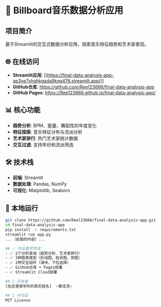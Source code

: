 # 🎵 Billboard音乐数据分析应用

## 项目简介
基于Streamlit的交互式数据分析应用，探索音乐特征趋势和艺术家表现。

## 🌐 在线访问
- **Streamlit应用**: [(https://final-data-analysis-app-ap3ye7xhqhkgada9kqg476.streamlit.app/)]
- **GitHub仓库**: https://github.com/Ree123666/final-data-analysis-app
- **GitHub Pages**: https://Ree123666.github.io/final-data-analysis-app/

## 📊 核心功能
- **趋势分析**: BPM、能量、舞蹈性的年度变化
- **特征探索**: 音乐特征分布与流派分析  
- **艺术家排行**: 热门艺术家统计数据
- **交互过滤**: 支持年份和流派筛选

## 🛠️ 技术栈
- **前端**: Streamlit
- **数据处理**: Pandas, NumPy
- **可视化**: Matplotlib, Seaborn

## 🏃 本地运行
```bash
git clone https://github.com/Reel23666/final-data-analysis-app.git
cd final-data-analysis-app
pip install -r requirements.txt
streamlit run app.py
...（前面的内容）...

## ✅ 作业要求完成
- ✅ 2个分析查询（趋势分析、艺术家排行）
- ✅ 3种图表类型（折线图、柱状图、饼图）
- ✅ 2种交互组件（滑块、下拉选择）
- ✅ GitHub仓库 + Pages部署
- ✅ Streamlit Cloud部署

## 👤 开发者
[在这里填写你的真实姓名]  <鲁佳灵>

## 📄 许可证
MIT License
